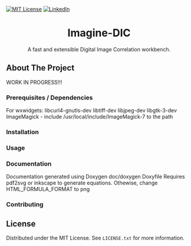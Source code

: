 [![MIT License][license-shield]][license-url]
[![LinkedIn][linkedin-shield]][linkedin-url]

<p align="center">
  <h1 align="center">Imagine-DIC</h1>

  <p align="center">
    A fast and extensible Digital Image Correlation workbench.
  </p>

## About The Project

WORK IN PROGRESS!!!

### Prerequisites / Dependencies

For wxwidgets:
libcurl4-gnutls-dev
libtiff-dev
libjpeg-dev
libgtk-3-dev
ImageMagick - include /usr/local/include/ImageMagick-7 to the path

### Installation

### Usage

### Documentation

Documentation generated using Doxygen
doc/doxygen Doxyfile
Requires pdf2svg or inkscape to generate equations. Othewise, change
HTML_FORMULA_FORMAT to png

### Contributing

## License

Distributed under the MIT License. See `LICENSE.txt` for more information.

[license-shield]: https://img.shields.io/github/license/lbteixeira/code-starters?style=for-the-badge
[license-url]: https://github.com/lbteixeira/code-starters/blob/master/LICENSE.txt
[linkedin-shield]: https://img.shields.io/badge/-LinkedIn-black.svg?style=for-the-badge&logo=linkedin&colorB=555
[linkedin-url]: https://linkedin.com/in/lucasbrederteixeira
